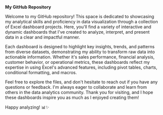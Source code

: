 **My GitHub Repository**

Welcome to my GitHub repository! This space is dedicated to showcasing my analytical skills and proficiency in data visualization through a collection of Excel dashboard projects. Here, you'll find a variety of interactive and dynamic dashboards that I've created to analyze, interpret, and present data in a clear and impactful manner.

Each dashboard is designed to highlight key insights, trends, and patterns from diverse datasets, demonstrating my ability to transform raw data into actionable information. Whether it's sales performance, financial analysis, customer behavior, or operational metrics, these dashboards reflect my expertise in using Excel's advanced features, including pivot tables, charts, conditional formatting, and macros.

Feel free to explore the files, and don't hesitate to reach out if you have any questions or feedback. I'm always eager to collaborate and learn from others in the data analytics community. Thank you for visiting, and I hope these dashboards inspire you as much as I enjoyed creating them!

Happy analyzing! 📊✨

